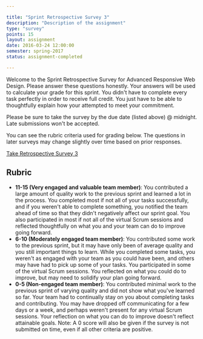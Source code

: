 ```yaml
---

title: "Sprint Retrospective Survey 3"
description: "Description of the assignment"
type: "survey"
points: 15
layout: assignment
date: 2016-03-24 12:00:00
semester: spring-2017
status: assignment-completed

---
```


Welcome to the Sprint Retrospective Survey for Advanced Responsive Web Design.  Please answer these questions honestly.  Your answers will be used to calculate your grade for this sprint.   You didn't have to complete every task perfectly in order to receive full credit.  You just have to be able to thoughtfully explain how your attempted to meet your commitment.

Please be sure to take the survey by the due date (listed above) @ midnight.  Late submissions won't be accepted.

You can see the rubric criteria used for grading below.  The questions in later surveys may change slightly over time based on prior responses.

<a class="button small" href="https://kent.qualtrics.com/jfe/form/SV_4TKKj2Z2dYHgBx3">Take Retrospective Survey 3</a>

## Rubric

* **11-15 (Very engaged and valuable team member)**: You contributed a large amount of quality work to the previous sprint and learned a lot in the process.  You completed most if not all of your tasks successfully, and if you weren't able to complete something, you notified the team ahead of time so that they didn't negatively affect our sprint goal.  You also participated in most if not all of the virtual Scrum sessions and reflected thoughtfully on what you and your team can do to improve going forward.  
* **6-10 (Moderately engaged team member)**: You contributed some work to the previous sprint, but it may have only been of average quality and you still important things to learn.  While you completed some tasks, you weren't as engaged with your team as you could have been, and others may have had to pick up some of your tasks.  You participated in some of the virtual Scrum sessions.  You reflected on what you could do to improve, but may need to solidify your plan going forward.
* **0-5 (Non-engaged team member)**: You contributed minimal work to the previous sprint of varying quality and did not show what you've learned so far.  Your team had to continually stay on you about completing tasks and contributing.  You may have dropped off communicating for a few days or a week, and perhaps weren't present for any virtual Scrum sessions.  Your reflection on what you can do to improve doesn't reflect attainable goals.  Note: A 0 score will also be given if the survey is not submitted on time, even if all other criteria are positive.
